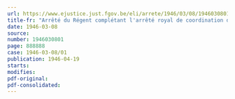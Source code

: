 ```yaml
---
url: https://www.ejustice.just.fgov.be/eli/arrete/1946/03/08/1946030801/justel
title-fr: "Arrêté du Régent complétant l'arrêté royal de coordination du 11 juin 1935 sur les écoles de service social"
date: 1946-03-08
source:
number: 1946030801
page: 888888
case: 1946-03-08/01
publication: 1946-04-19
starts:
modifies:
pdf-original:
pdf-consolidated:
---
```


